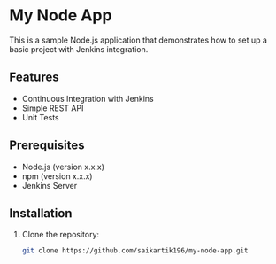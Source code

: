 # My Node App

This is a sample Node.js application that demonstrates how to set up a basic project with Jenkins integration.

## Features

- Continuous Integration with Jenkins
- Simple REST API
- Unit Tests

## Prerequisites

- Node.js (version x.x.x)
- npm (version x.x.x)
- Jenkins Server

## Installation

1. Clone the repository:
   ```bash
   git clone https://github.com/saikartik196/my-node-app.git
